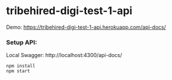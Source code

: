 # tribehired-digi-test-1-api

Demo: https://tribehired-digi-test-1-api.herokuapp.com/api-docs/

### Setup API:

Local Swagger: http://localhost:4300/api-docs/

```
npm install
npm start
```
